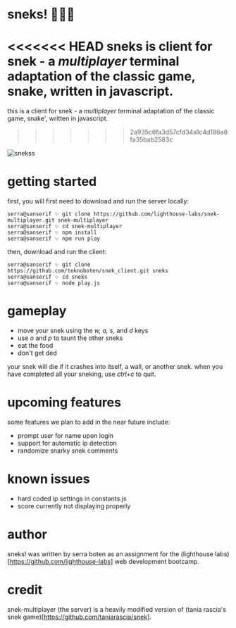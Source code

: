 # sneks! 🐍🐍🐍

<<<<<<< HEAD
sneks is client for snek - a *multiplayer* terminal adaptation of the classic game, snake, written in javascript. 
=======
this is a client for snek - a *multiplayer* terminal adaptation of the classic game, snake', written in javascript. 
>>>>>>> 2a935c6fa3d57cfd34a1c4d186a8fa35bab2583c


![snekss](https://user-images.githubusercontent.com/7389356/155228807-069d242c-7cb1-4181-b2cc-f676a91f2962.gif)



# getting started

first, you will first need to download and run the server locally:

```
serra@sanserif ✨ git clone https://github.com/lighthouse-labs/snek-multiplayer.git snek-multiplayer
serra@sanserif ✨ cd snek-multiplayer
serra@sanserif ✨ npm install
serra@sanserif ✨ npm run play
```

then, download and run the client:

``` 
serra@sanserif ✨ git clone https://github.com/teknoboten/snek_client.git sneks
serra@sanserif ✨ cd sneks
serra@sanserif ✨ node play.js
```


# gameplay

  - move your snek using the *w, a, s,* and *d* keys 
  - use *o* and *p* to taunt the other sneks 
  - eat the food
  - don't get ded

your snek will die if it crashes into itself, a wall, or another snek. when you have completed all your sneking, use *ctrl+c* to quit.



# upcoming features 

some features we plan to add in the near future include:

  - prompt user for name upon login
  - support for automatic ip detection 
  - randomize snarky snek comments


# known issues 

  - hard coded ip settings in constants.js
  - score currently not displaying properly


# author
sneks! was written by serra boten as an assignment for the (lighthouse labs)[https://github.com/lighthouse-labs] web development bootcamp. 


# credit 
snek-multiplayer (the server) is a heavily modified version of (tania rascia's snek game)[https://github.com/taniarascia/snek].
 
